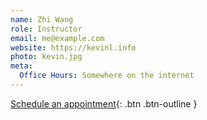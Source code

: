 ```yaml
---
name: Zhi Wang
role: Instructor
email: me@example.com
website: https://kevinl.info
photo: kevin.jpg
meta:
  Office Hours: Somewhere on the internet
---
```


[Schedule an appointment](#){: .btn .btn-outline }
